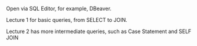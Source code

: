 Open via SQL Editor, for example, DBeaver.

Lecture 1 for basic queries, from SELECT to JOIN.

Lecture 2 has more intermediate queries, such as Case Statement and SELF JOIN
